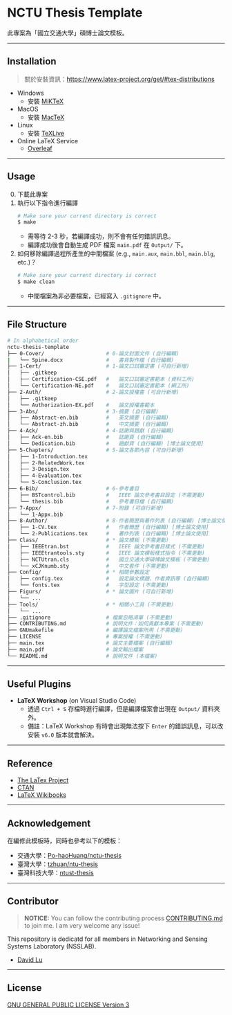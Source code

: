 # NCTU Thesis Template

此專案為「國立交通大學」碩博士論文模板。

---
## Installation

> 關於安裝資訊：https://www.latex-project.org/get/#tex-distributions

* Windows
    * 安裝 [MiKTeX](https://miktex.org/)
* MacOS
    * 安裝 [MacTeX](http://www.tug.org/mactex/)
* Linux
    * 安裝 [TeXLive](https://www.tug.org/texlive/)
* Online LaTeX Service
    * [Overleaf](https://www.overleaf.com)

---
## Usage

0. 下載此專案
1. 執行以下指令進行編譯
    ```bash
    # Make sure your current directory is correct
    $ make
    ```
    * 需等待 2-3 秒，若編譯成功，則不會有任何錯誤訊息。
    * 編譯成功後會自動生成 PDF 檔案 `main.pdf` 在 `Output/` 下。
2. 如何移除編譯過程所產生的中間檔案 (e.g., `main.aux`, `main.bbl`, `main.blg`, etc.)？
    ```bash
    # Make sure your current directory is correct
    $ make clean
    ```
    * 中間檔案為非必要檔案，已經寫入 `.gitignore` 中。

---
## File Structure

```bash
# In alphabetical order
nctu-thesis-template
├── 0-Cover/                    # 0-論文封面文件 (自行編輯)
|   └── Spine.docx              #   書背製作檔 (自行編輯)
├── 1-Cert/                     # 1-論文口試審定書 (可自行新增)
│   ├── .gitkeep
│   ├── Certification-CSE.pdf   #   論文口試審定書範本 (資科工所)
│   └── Certification-NE.pdf    #   論文口試審定書範本 (網工所)
├── 2-Auth/                     # 2-論文授權書 (可自行新增)
│   ├── .gitkeep
│   └── Authorization-EX.pdf    #   論文授權書範本
├── 3-Abs/                      # 3-摘要 (自行編輯)
│   ├── Abstract-en.bib         #   英文摘要 (自行編輯)
│   └── Abstract-zh.bib         #   中文摘要 (自行編輯)
├── 4-Ack/                      # 4-誌謝與題獻 (自行編輯)
│   ├── Ack-en.bib              #   誌謝頁 (自行編輯)
│   └── Dedication.bib          #   題獻頁 (自行編輯) [博士論文使用]
├── 5-Chapters/                 # 5-論文各節內容 (可自行新增)
│   ├── 1-Introduction.tex
│   ├── 2-RelatedWork.tex
│   ├── 3-Design.tex
│   ├── 4-Evaluation.tex
│   └── 5-Conclusion.tex
├── 6-Bib/                      # 6-參考書目
│   ├── BSTcontrol.bib          #   IEEE 論文參考書目設定 (不需更動)
│   └── thesis.bib              #   參考書目檔 (自行編輯)
├── 7-Appx/                     # 7-附錄 (可自行新增)
│   └── 1-Appx.bib           
├── 8-Author/                   # 8-作者簡歷與著作列表 (自行編輯) [博士論文使用]
│   ├── 1-CV.tex                #   作者簡歷 (自行編輯) [博士論文使用]
│   └── 2-Publications.tex      #   著作列表 (自行編輯) [博士論文使用]                                   
├── Class/                      # * 論文模板 (不需更動)
│   ├── IEEEtran.bst            #   IEEE 論文參考書目樣式 (不需更動)
│   ├── IEEEtrantools.sty       #   IEEE 論文模板樣式指令 (不需更動)
│   ├── NCTUtran.cls            #   國立交通大學碩博論文模板 (不需更動)
│   └── xCJKnumb.sty            #   中文套件 (不需更動)
├── Config/                     # * 相關參數設定
│   ├── config.tex              #   設定論文標題、作者資訊等 (自行編輯)
│   └── fonts.tex               #   字型設定 (不需更動)
├── Figurs/                     # * 論文圖片 (可自行新增)
│   └── ...
├── Tools/                      # * 相關小工具 (不需更動)
│   └── ...
├── .gitignore                  # 檔案忽略清單 (不需更動)
├── CONTRIBUTING.md             # 說明文件：如何貢獻本專案 (不需更動)
├── GNUmakefile                 # 編譯論文檔案所用 (不需更動)
├── LICENSE                     # 專案授權 (不需更動)
├── main.tex                    # 論文主要檔案 (自行編輯)
├── main.pdf                    # 論文輸出檔案
└── README.md                   # 說明文件 (本檔案)
```

---
## Useful Plugins

* **LaTeX Workshop** (on Visual Studio Code)
    * 透過 `Ctrl + S` 存檔時進行編譯，但是編譯檔案會出現在 `Output/` 資料夾外。
    * 備註：LaTeX Workshop 有時會出現無法按下 `Enter` 的錯誤訊息，可以改安裝 `v6.0` 版本就會解決。

---
## Reference

* [The LaTex Project](https://www.latex-project.org/)
* [CTAN](https://www.ctan.org/)
* [LaTeX Wikibooks](https://en.wikibooks.org/wiki/LaTeX)

---
## Acknowledgement

在編修此模板時，同時也參考以下的模板：
* 交通大學：[Po-haoHuang/nctu-thesis](https://github.com/Po-haoHuang/nctu-thesis)
* 臺灣大學：[tzhuan/ntu-thesis](https://github.com/tzhuan/ntu-thesis)
* 臺灣科技大學：[ntust-thesis](https://code.google.com/archive/p/ntust-thesis/downloads)

---
## Contributor

> **NOTICE:** You can follow the contributing process [CONTRIBUTING.md](CONTRIBUTING.md) to join me. I am very welcome any issue!

This repository is dedicatd for all members in Networking and Sensing Systems Laboratory (NSSLAB).

* [David Lu](https://github.com/yungshenglu)

---
## License

[GNU GENERAL PUBLIC LICENSE Version 3](LICENSE)